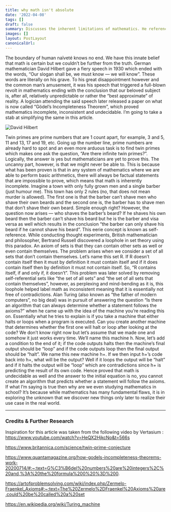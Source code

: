 ```yaml
---
title: why math isn't absolute
date: '2022-04-08'
tags: []
draft: false
summary: Discusses the inherent limitations of mathematics. He references Gödel's Incompleteness Theorem, which asserts that mathematics is incomplete, inconsistent, and undecidable.
images: []
layout: PostLayout
canonicalUrl:
---
```


The boundary of human naïveté knows no end. We have this innate belief that math is certain but we couldn’t be further from the truth. German mathematician David Hilbert gave a fiery speech in 1930 which ended with the words, “Our slogan shall be, we must know — we will know”. These words are literally on his grave. To his great disappointment however and the common man’s amusement, it was his speech that triggered a full-blown revolt in mathematics ending with the conclusion that our beloved subject is, after all, relatively unpredictable or rather the “best approximate” of reality. A logician attending the said speech later released a paper on what is now called “Gödel’s Incompleteness Theorem”, which proved mathematics incomplete, inconsistent and undecidable. I’m going to take a stab at simplifying the same in this article.

![David Hilbert](https://static.wixstatic.com/media/58948c_d6e8a76cd78d4810a22a2cd7d3cd6212~mv2.png/v1/fill/w_684,h_502,al_c,lg_1,q_85,enc_auto/58948c_d6e8a76cd78d4810a22a2cd7d3cd6212~mv2.png)

Twin primes are prime numbers that are 1 count apart, for example, 3 and 5, 11 and 13, 17 and 19, etc. Going up the number line, prime numbers are already hard to spot and an even more arduous task is to find twin primes which makes one ask the question, “Are there infinite twin primes?”. Logically, the answer is yes but mathematicians are yet to prove this. The uncanny part, however, is that we might never be able to. This is because what has been proven is that in any system of mathematics where we are able to perform basic arithmetics, there will always be factual statements that are impossible to prove, which means that math is inherently incomplete.
Imagine a town with only fully grown men and a single barber (just humour me). This town has only 2 rules (no, that does not mean murder is allowed). The first one is that the barber can’t shave men who shave their own beards and the second one is, the barber has to shave men that don’t shave their own beard. Simple enough right? However, the question now arises — who shaves the barber’s beard? If he shaves his own beard then the barber can’t shave his beard but he is the barber and visa versa as well which results in the conclusion “the barber can only shave his beard if he cannot shave his beard”. This eerie concept is known as self-reference. While conducting thought experiments, British mathematician and philosopher, Bertrand Russell discovered a loophole in set theory using this paradox. An axiom of sets is that they can contain other sets as well or even contain themselves. The problem arises when we consider a set of all sets that don’t contain themselves. Let’s name this set R. If R doesn’t contain itself then it must by definition it must contain itself and if it does contain itself then by definition it must not contain itself. So, “R contains itself, if and only if, it doesn’t”. This problem was later solved by removing self-referential sets like “the set of all sets” and “the set of all sets that contain themselves”, however, as perplexing and mind-bending as it is, this loophole helped label math as inconsistent meaning that it is essentially not free of contradictions.
Alan Turing (also known as “the father of modern computers”, no big deal) was in pursuit of answering the question “Is there an algorithm that can always determine whether a statement follows the axioms?” when he came up with the idea of the machine you’re reading this on. Essentially what he tries to explain is if you take a machine that either halts or loops when a program is executed. Can you create another machine that determines whether the first one will halt or loop after looking at the code? We don’t know right now but let’s assume that we made one and somehow it just works every time. We’ll name this machine h. Now, let’s add a condition to the end of it; if the code outputs halts then the machine’s final output should be “loop” and if the code outputs loop then the final output should be “halt”. We name this new machine h+. If we then input h+’s code back into h+, what will be the output? Well if it loops the output will be “halt” and if it halts the output will be “loop” which are contradictions since h+ is predicting the result of its own code. Hence proved that math is undecidable as well and the answer to the initial equation is no, you cannot create an algorithm that predicts whether a statement will follow the axioms.
If what I’m saying is true then why are we even studying mathematics in school? It’s because while mathematics has many fundamental flaws, it is in exploring the unknown that we discover new things only later to realize their use case in the real world.

<hr />

### Credits & Further Research

Inspiration for this article was taken from the following video by Vertasium : https://www.youtube.com/watch?v=HeQX2HjkcNo&t=566s

https://www.britannica.com/science/twin-prime-conjecture

https://www.quantamagazine.org/how-godels-incompleteness-theorems-work-20200714/#:~:text=G%C3%B6del%20numbers%20are%20integers%2C%20and,%3A%20the%20formula%200%20%3D%200.

https://artofproblemsolving.com/wiki/index.php/Zermelo-Fraenkel_Axioms#:~:text=The%20Zermelo%2DFraenkel%20Axioms%20are,could%20be%20called%20a%20set

https://en.wikipedia.org/wiki/Turing_machine
